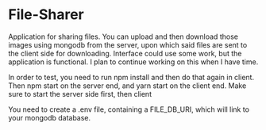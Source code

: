 # File-Sharer
Application for sharing files. You can upload and then download those images using mongodb from the server, upon which said files are sent to the client side for downloading. Interface could use some work, but the application is functional. I plan to continue working on this when I have time.

In order to test, you need to run npm install and then do that again in client. Then npm start on the server end, and yarn start on the client end. Make sure to start the server side first, then client

You need to create a .env file, containing a FILE_DB_URI, which will link to your mongodb database. 
